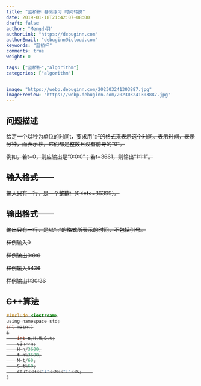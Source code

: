 ```yaml
---
title: "蓝桥杯 基础练习 时间转换"
date: 2019-01-18T21:42:07+08:00
draft: false
author: "Meng小羽"
authorLink: "https://debuginn.com"
authorEmail: "debuginn@icloud.com"
keywords: "蓝桥杯"
comments: true
weight: 0

tags: ["蓝桥杯","algorithm"]
categories: ["algorithm"]


image: "https://webp.debuginn.com/202303241303887.jpg"
imagePreview: "https://webp.debuginn.com/202303241303887.jpg"
---
```


## 问题描述　　

给定一个以秒为单位的时间t，要求用“<H>:<M>:<S>”的格式来表示这个时间。<H>表示时间，<M>表示分钟，而<S>表示秒，它们都是整数且没有前导的“0”。

例如，若t=0，则应输出是“0:0:0”；若t=3661，则输出“1:1:1”。

## 输入格式　　

输入只有一行，是一个整数t（0<=t<=86399）。

## 输出格式　　

输出只有一行，是以“<H>:<M>:<S>”的格式所表示的时间，不包括引号。

样例输入0

样例输出0:0:0

样例输入5436

样例输出1:30:36

## C++算法

```c
#include <iostream>
using namespace std;
int main()
{
	int n,H,M,S,t;
	cin>>n;
	H=n/3600;
	t=n%3600;
	M=t/60;
	S=t%60;
	cout<<H<<":"<<M<<":"<<S;	
}

```